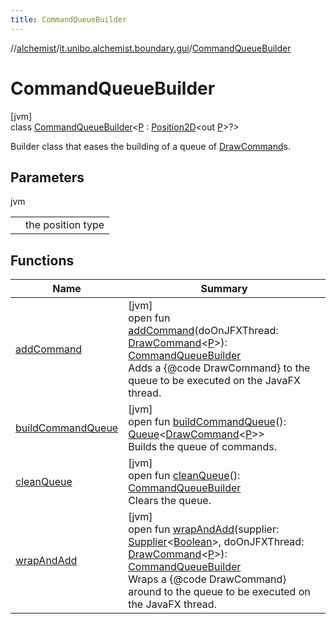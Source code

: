 ```yaml
---
title: CommandQueueBuilder
---
```

//[alchemist](../../../index.html)/[it.unibo.alchemist.boundary.gui](../index.html)/[CommandQueueBuilder](index.html)



# CommandQueueBuilder



[jvm]\
class [CommandQueueBuilder](index.html)<[P](index.html) : [Position2D](../../it.unibo.alchemist.model.interfaces/-position2-d/index.html)<out [P](../../it.unibo.alchemist.boundary.gui.effects.json/-effect-serializer/effect-from-file.html)>?>

Builder class that eases the building of a queue of [DrawCommand](../../it.unibo.alchemist.boundary.interfaces/-draw-command/index.html)s.



## Parameters


jvm

| | |
|---|---|
| <P> | the position type |



## Functions


| Name | Summary |
|---|---|
| [addCommand](add-command.html) | [jvm]<br>open fun [addCommand](add-command.html)(doOnJFXThread: [DrawCommand](../../it.unibo.alchemist.boundary.interfaces/-draw-command/index.html)<[P](../../it.unibo.alchemist.boundary.gui.effects.json/-effect-serializer/effect-from-file.html)>): [CommandQueueBuilder](index.html)<br>Adds a {@code DrawCommand} to the queue to be executed on the JavaFX thread. |
| [buildCommandQueue](build-command-queue.html) | [jvm]<br>open fun [buildCommandQueue](build-command-queue.html)(): [Queue](https://docs.oracle.com/javase/8/docs/api/java/util/Queue.html)<[DrawCommand](../../it.unibo.alchemist.boundary.interfaces/-draw-command/index.html)<[P](../../it.unibo.alchemist.boundary.gui.effects.json/-effect-serializer/effect-from-file.html)>><br>Builds the queue of commands. |
| [cleanQueue](clean-queue.html) | [jvm]<br>open fun [cleanQueue](clean-queue.html)(): [CommandQueueBuilder](index.html)<br>Clears the queue. |
| [wrapAndAdd](wrap-and-add.html) | [jvm]<br>open fun [wrapAndAdd](wrap-and-add.html)(supplier: [Supplier](https://docs.oracle.com/javase/8/docs/api/java/util/function/Supplier.html)<[Boolean](https://docs.oracle.com/javase/8/docs/api/java/lang/Boolean.html)>, doOnJFXThread: [DrawCommand](../../it.unibo.alchemist.boundary.interfaces/-draw-command/index.html)<[P](../../it.unibo.alchemist.boundary.gui.effects.json/-effect-serializer/effect-from-file.html)>): [CommandQueueBuilder](index.html)<br>Wraps a {@code DrawCommand} around to the queue to be executed on the JavaFX thread. |

